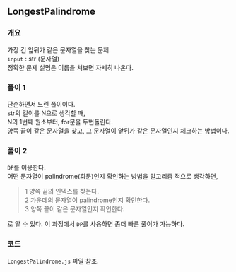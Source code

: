 ## LongestPalindrome  
### 개요  
가장 긴 앞뒤가 같은 문자열을 찾는 문제.  
`input` :  str  (문자열)  
정확한 문제 설명은 이름을 쳐보면 자세히 나온다.  
  
### 풀이 1  
단순하면서 느린 풀이이다.  
str의 길이를 N으로 생각할 때,  
N의 1번째 원소부터, for문을 두번돌린다.  
양쪽 끝이 같은 문자열을 찾고, 그 문자열이 앞뒤가 같은 문자열인지 체크하는 방법이다.  

### 풀이 2  
`DP`를 이용한다.  
어떤 문자열이 palindrome(회문)인지 확인하는 방법을 알고리즘 적으로 생각하면,  
> 1   양쪽 끝의 인덱스를 찾는다.  
> 2  가운데의 문자열이 palindrome인지 확인한다.  
> 3  양쪽 끝이 같은 문자열인지 확인한다.  
  
로 알 수 있다. 이 과정에서 `DP`를 사용하면 좀더 빠른 풀이가 가능하다.  
  
  
### 코드  
`LongestPalindrome.js` 파일 참조.  
   
    
